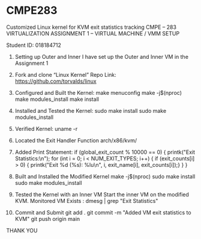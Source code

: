 # CMPE283
Customized Linux kernel for KVM exit statistics tracking
CMPE – 283 VIRTUALIZATION
ASSIGNMENT 1 – VIRTUAL MACHINE / VMM SETUP

Student ID: 018184712
1.	Setting up Outer and Inner 
I have set up the Outer and Inner VM in the Assignment 1
2.	Fork and clone “Linux Kernel”
Repo Link: https://github.com/torvalds/linux

3.	Configured and Built the Kernel:
make menuconfig
make -j$(nproc)
make modules_install
make install

5.	Installed and Tested the Kernel:
sudo make install
sudo make modules_install
6.	Verified Kernel:
uname -r
7.	Located the Exit Handler Function
arch/x86/kvm/
8.	Added Print Statement:
if (global_exit_count % 10000 == 0) {
    printk("Exit Statistics:\n");
    for (int i = 0; i < NUM_EXIT_TYPES; i++) {
        if (exit_counts[i] > 0) {
            printk("Exit %d (%s): %lu\n", i, exit_name[i], exit_counts[i]);}
        } } 
9.	Built and Installed the Modified Kernel
make -j$(nproc)
sudo make install
sudo make modules_install
10.	Tested the Kernel with an Inner VM
Start the inner VM on the modified KVM.
Monitored VM Exists :  dmesg | grep "Exit Statistics"
11.	Commit and Submit
git add .
git commit -m "Added VM exit statistics to KVM"
git push origin main


THANK YOU
